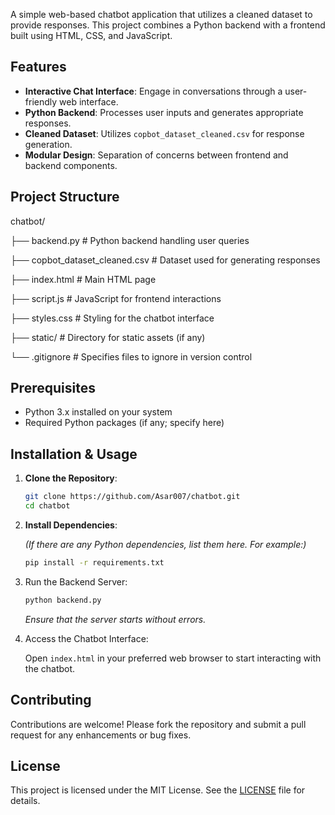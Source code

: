 A simple web-based chatbot application that utilizes a cleaned dataset to provide responses. This project combines a Python backend with a frontend built using HTML, CSS, and JavaScript.

## Features

- **Interactive Chat Interface**: Engage in conversations through a user-friendly web interface.
- **Python Backend**: Processes user inputs and generates appropriate responses.
- **Cleaned Dataset**: Utilizes `copbot_dataset_cleaned.csv` for response generation.
- **Modular Design**: Separation of concerns between frontend and backend components.

## Project Structure

chatbot/

├── backend.py                 # Python backend handling user queries

├── copbot_dataset_cleaned.csv # Dataset used for generating responses

├── index.html                 # Main HTML page

├── script.js                  # JavaScript for frontend interactions

├── styles.css                 # Styling for the chatbot interface

├── static/                    # Directory for static assets (if any)

└── .gitignore                 # Specifies files to ignore in version control


## Prerequisites

- Python 3.x installed on your system
- Required Python packages (if any; specify here)

## Installation & Usage

1. **Clone the Repository**:

   ```bash
   git clone https://github.com/Asar007/chatbot.git
   cd chatbot
   ```

2. **Install Dependencies**:

   *(If there are any Python dependencies, list them here. For example:)*

   ```bash
   pip install -r requirements.txt
   ```

3. Run the Backend Server:

   ```bash
   python backend.py
   ```

   *Ensure that the server starts without errors.*

4. Access the Chatbot Interface:

   Open `index.html` in your preferred web browser to start interacting with the chatbot.

## Contributing

Contributions are welcome! Please fork the repository and submit a pull request for any enhancements or bug fixes.

## License

This project is licensed under the MIT License. See the [LICENSE]((https://github.com/Asar007/chatbot/blob/main/LICENSE)) file for details.


